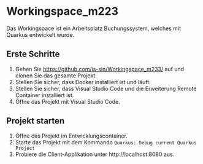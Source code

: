 # Workingspace_m223
Das Workingspace ist ein Arbeitsplatz Buchungssystem, welches mit Quarkus entwickelt wurde.

## Erste Schritte

1. Gehen Sie https://github.com/js-sin/Workingspace_m233/ auf und clonen Sie das gesamte Projekt.
2. Stellen Sie sicher, dass Docker installiert ist und läuft.
3. Stellen Sie sicher, dass Visual Studio Code und die Erweiterung Remote Container installiert ist.
1. Öffne das Projekt mit Visual Studio Code.
## Projekt starten

1. Öffne das Projekt im Entwicklungscontainer.
1. Starte das Projekt mit dem Kommando `Quarkus: Debug current Quarkus Project`
1. Probiere die Client-Applikation unter http://localhost:8080 aus.


